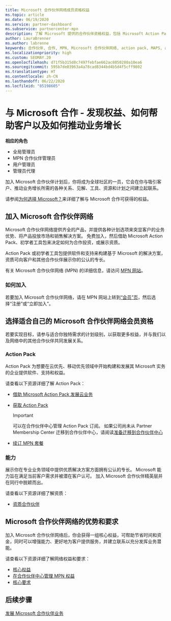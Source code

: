 ```yaml
---
title: Microsoft 合作伙伴网络成员资格权益
ms.topic: article
ms.date: 06/19/2020
ms.service: partner-dashboard
ms.subservice: partnercenter-mpn
description: 了解 Microsoft 提供的合作伙伴资格权益，包括 Microsoft Action Pack、资格，以及用于将产品投放市场和销售解决方案的计划选项。
author: LauraBrenner
ms.author: labrenne
keywords: 合作伙伴, 合作, MPN, Microsoft 合作伙伴网络, action pack, MAPS, action pack 订阅, 权益, MPN 权益, 会员, 银级, 金级, 资质
ms.localizationpriority: high
ms.custom: SEOMAY.20
ms.openlocfilehash: d71f5b315d8c7497febfae662ac8050280a10ea6
ms.sourcegitcommit: 595b7de03963a4a78cad8344bd4b5d4f5cff9802
ms.translationtype: HT
ms.contentlocale: zh-CN
ms.lasthandoff: 06/22/2020
ms.locfileid: "85198605"
---
```

# <a name="partner-with-microsoft---discover-benefits-how-to-help-customers--how-to-drive-business-growth"></a>与 Microsoft 合作 - 发现权益、如何帮助客户以及如何推动业务增长

**相应的角色**

- 全局管理员
- MPN 合作伙伴管理员
- 用户管理员
- 管理员代理

加入 Microsoft 合作伙伴计划后，你将成为全球社区的一员，它会在你与吸引客户、推动业务增长所需的各种关系、见解、工具、资源和计划之间建立起联系。

请参阅[为何选择 Microsoft？](https://partner.microsoft.com/business-opportunities/why-microsoft)来详细了解与 Microsoft 合作可获得的权益。

## <a name="join-the-microsoft-partner-network"></a>加入 Microsoft 合作伙伴网络

Microsoft 合作伙伴网络提供齐全的产品，并提供各种计划选项来突显客户的业务优势、将产品投放市场和销售解决方案。 免费加入，然后借助 Microsoft Action Pack、初学者工具包来决定如何为合作投资，或展示资质。

Action Pack 或初学者工具包提供软件和支持来构建基于 Microsoft 的解决方案，资质可向客户和其他合作伙伴展示你的公认的专长。

有关 Microsoft 合作伙伴网络 (MPN) 的详细信息，请访问 [MPN 网站](https://partner.microsoft.com/commercial)。

### <a name="how-to-join"></a>如何加入

若要加入 Microsoft 合作伙伴网络，请在 MPN 网站上转到[“会员”页](https://partner.microsoft.com/membership)，然后选择“注册”或“立即加入”。  

## <a name="make-the-microsoft-partner-network-membership-work-for-you"></a>选择适合自己的 Microsoft 合作伙伴网络会员资格

若要实现目标，请参与适合你独特需求的计划级别，以获取更多权益，并与我们以及网络中的其他合作伙伴共同发展关系。

### <a name="action-pack"></a>Action Pack

Action Pack 为想要在云优先、移动优先领域中开始构建和发展其 Microsoft 实务的企业提供软件、支持和权益。

请查看以下资源详细了解 Action Pack：

- [借助 Microsoft Action Pack 发展云业务](https://partner.microsoft.com/membership/action-pack)

- [获取 Action Pack](mpn-get-action-pack.md)
  
    >[!IMPORTANT]
    >可以在合作伙伴中心管理 Action Pack 订阅。 如果公司尚未从 Partner Membership Center 迁移到合作伙伴中心，请阅读[准备迁移到合作伙伴中心](prepare-pmc-pc-migration.md)  

- [续订 MPN 套餐](renew-mpn-offers.md)

### <a name="competencies"></a>能力

展示你在专业业务领域中提供优质解决方案方面拥有公认的专长。 Microsoft 能力旨在满足当前客户需求并被潜在客户认可。 加入 Microsoft 合作伙伴精英层并在同行中脱颖而出。

请查看以下资源详细了解资质：

- [资质合作伙伴](https://partner.microsoft.com/membership/competencies)

## <a name="microsoft-partner-network-benefits-and-requirements"></a>Microsoft 合作伙伴网络的优势和要求

加入 Microsoft 合作伙伴网络后，你会获得一组核心权益，可帮助节省时间和资金，同时可以增强能力、更好地为客户提供服务，并建立联系以充分发挥业务潜能。

请查看以下资源详细了解网络权益和要求：

- [核心权益](https://partner.microsoft.com/membership/core-benefits#simple-tab-content-1)
- [在合作伙伴中心管理 MPN 权益](manage-your-partner-network-benefits.md)
- [核心要求](https://partner.microsoft.com/membership/core-benefits#simple-tab-content-2)

## <a name="next-steps"></a>后续步骤

[发展 Microsoft 合作伙伴业务](grow-your-business.md)
